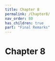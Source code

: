 ```yaml
---
title: Chapter 8
permalink: /Chapter8/
nav_order: 80
has_children: true
part: "Final Remarks"
---
```

# Chapter 8
